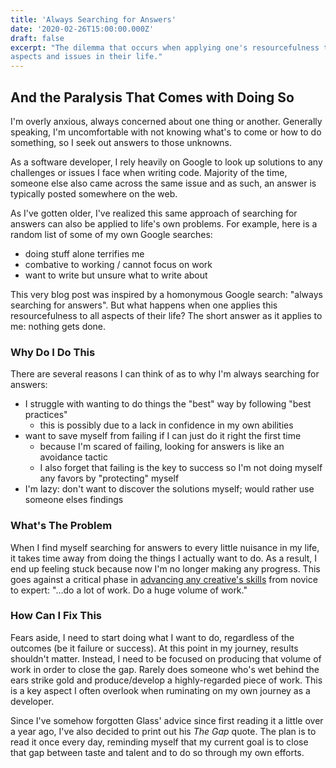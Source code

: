 ```yaml
---
title: 'Always Searching for Answers'
date: '2020-02-26T15:00:00.000Z'
draft: false
excerpt: "The dilemma that occurs when applying one's resourcefulness to all 
aspects and issues in their life."
---
```


## And the Paralysis That Comes with Doing So

I'm overly anxious, always concerned about one thing or another. Generally
speaking, I'm uncomfortable with not knowing what's to come or how to do
something, so I seek out answers to those unknowns.

As a software developer, I rely heavily on Google to look up solutions to any
challenges or issues I face when writing code. Majority of the time, someone
else also came across the same issue and as such, an answer is typically posted
somewhere on the web.

As I've gotten older, I've realized this same approach of searching for answers
can also be applied to life's own problems. For example, here is a random list
of some of my own Google searches:

- doing stuff alone terrifies me
- combative to working / cannot focus on work
- want to write but unsure what to write about

This very blog post was inspired by a homonymous Google search: "always
searching for answers". But what happens when one applies this resourcefulness
to all aspects of their life? The short answer as it applies to me: nothing
gets done.

### Why Do I Do This

There are several reasons I can think of as to why I'm always searching for
answers:

- I struggle with wanting to do things the "best" way by following "best
  practices"
  - this is possibly due to a lack in confidence in my own abilities
- want to save myself from failing if I can just do it right the first time
  - because I'm scared of failing, looking for answers is like an avoidance
    tactic
  - I also forget that failing is the key to success so I'm not doing myself
    any favors by "protecting" myself
- I'm lazy: don't want to discover the solutions myself; would rather use
  someone elses findings

### What's The Problem

When I find myself searching for answers to every little nuisance in my life,
it takes time away from doing the things I actually want to do. As a result, I
end up feeling stuck because now I'm no longer making any progress. This goes
against a critical phase in
[advancing any creative's skills](./advice-for-beginners) from novice to
expert: "…do a lot of work. Do a huge volume of work."

### How Can I Fix This

Fears aside, I need to start doing what I want to do, regardless of the
outcomes (be it failure or success). At this point in my journey, results
shouldn't matter. Instead, I need to be focused on producing that volume of
work in order to close the gap. Rarely does someone who's wet behind the ears
strike gold and produce/develop a highly-regarded piece of work. This is a key
aspect I often overlook when ruminating on my own journey as a developer.

Since I've somehow forgotten Glass' advice since first reading it a little over
a year ago, I've also decided to print out his _The Gap_ quote. The plan is to read it once every day, reminding myself that my current goal is to close that
gap between taste and talent and to do so through my own efforts.
